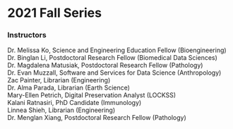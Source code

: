 # 2021 Fall Series

### Instructors   

Dr. Melissa Ko, Science and Engineering Education Fellow (Bioengineering)   
Dr. Binglan Li, Postdoctoral Research Fellow (Biomedical Data Sciences)   
Dr. Magdalena Matusiak, Postdoctoral Research Fellow (Pathology)   
Dr. Evan Muzzall, Software and Services for Data Science (Anthropology)   
Zac Painter, Librarian (Engineering)   
Dr. Alma Parada, Librarian (Earth Science)   
Mary-Ellen Petrich, Digital Preservation Analyst (LOCKSS)   
Kalani Ratnasiri, PhD Candidate (Immunology)   
Linnea Shieh, Librarian (Engineering)   
Dr. Menglan Xiang, Postdoctoral Research Fellow (Pathology)   
